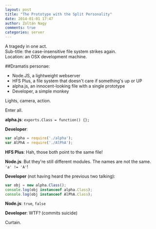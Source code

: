 ```yaml
---
layout: post
title: "The Prototype with the Split Personality"
date: 2014-01-01 17:47
author: Zoltán Nagy
comments: true
categories: server
---
```


A tragedy in one act.<br>
Sub-title: the case-insensitive file system strikes again.<br>
Location: an OSX development machine.

<!-- more -->

##Dramatis personae:

 * Node.JS, a lightweight webserver
 * HFS Plus, a file system that doesn't care if something's up or UP
 * alpha.js, an innocent-looking file with a single prototype
 * Developer, a simple monkey
 
Lights, camera, action.
 
Enter all.

**alpha.js**: `exports.Class = function() {};`

**Developer**:
```js
var alpha = require('./alpha');
var AlPhA = require('./AlPhA');
```

**HFS Plus**: Hah, those both point to the same file!

**Node.js**: But they're still different modules. The names are not the same. `'a' != 'A'`!

**Developer** (not having heard the previous two talking):
```js
var obj = new alpha.Class();
console.log(obj instanceof alpha.Class);
console.log(obj instanceof AlPhA.Class);
```

**Node.js**: `true`, `false`

**Developer**: WTF? (commits suicide)

Curtain.
